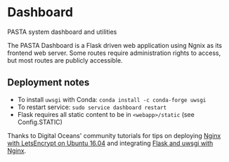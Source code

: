 # Dashboard
PASTA system dashboard and utilities

The PASTA Dashboard is a Flask driven web application using Ngnix as its frontend
web server. Some routes require administration rights to access, but most routes
are publicly accessible.

## Deployment notes
- To install `uwsgi` with Conda: `conda install -c conda-forge uwsgi`
- To restart service: `sudo service dashboard restart`
- Flask requires all static content to be in `<webapp>/static`
  (see Config.STATIC)

Thanks to Digital Oceans' community tutorials for tips on deploying [Nginx with LetsEncrypt on Ubuntu 16.04](https://www.digitalocean.com/community/tutorials/how-to-secure-nginx-with-let-s-encrypt-on-ubuntu-16-04) and integrating [Flask and uwsgi with Nginx](https://www.digitalocean.com/community/tutorials/how-to-serve-flask-applications-with-uwsgi-and-nginx-on-ubuntu-16-04).